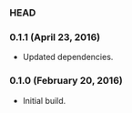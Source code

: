 ### HEAD

### 0.1.1 (April 23, 2016)

  * Updated dependencies.


### 0.1.0 (February 20, 2016)

  * Initial build.
